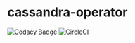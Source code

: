 # cassandra-operator

[![Codacy Badge](https://api.codacy.com/project/badge/Grade/ae316701224b41d79823a20552729b74)](https://app.codacy.com/app/pegerto/cassandra-operator?utm_source=github.com&utm_medium=referral&utm_content=pegerto/cassandra-operator&utm_campaign=Badge_Grade_Dashboard)
[![CircleCI](https://circleci.com/gh/pegerto/cassandra-operator.svg?style=svg)](https://circleci.com/gh/pegerto/cassandra-operator)